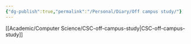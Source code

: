 ```yaml
---
{"dg-publish":true,"permalink":"/Personal/Diary/Off campus study/"}
---
```


[[Academic/Computer Science/CSC-off-campus-study\|CSC-off-campus-study]]
